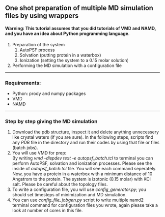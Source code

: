 ## One shot preparation of multiple MD simulation files by using wrappers
#### Warning: This tutorial assumes that you did tutorials of VMD and NAMD, and you have an idea about Python programming language.
1. Preparation of the system    
    1. AutoPSF process
    2. Solvation (putting protein in a waterbox)
    3. Ionization (setting the system to a 0.15 molar solution)  
2. Performing the MD simulation with a configuration file
***
### Requirements:
- Python: prody and numpy packages
- VMD
- NAMD
---
### Step by step giving the MD simulation
1. Download the pdb structure, inspect it and delete anything unnecessery like crystal waters (if you are sure). In the following steps, scripts find any *PDB* file in the directory and run their codes by using that file or files (batch jobs).
2. You will use VMD for prep:  
  By writing *vmd -dispdev text -e autopsf_batch.tcl* to terminal you can perform AutoPSF, solvation and ionization processes. Please see the inside of *autopsf_batch.tcl* file. You will see each command seperately. Now, you have a protein in a waterbox with a minimum distance of 10 Angstrom to the protein. The system is izotonic (0.15 molar) with KCl salt. Please be careful about the topology files.  
3. To write a configuration file, you will use *config_generator.py*; you should set timesteps of minimization and MD simulation.
4. You can use *config_file_jobgen.py* script to write multiple namd2 terminal command for configuration files you wrote, again please take a look at number of cores in this file.

